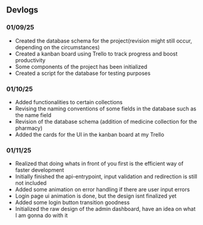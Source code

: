 <h2>Devlogs</h2>
<h3>01/09/25</h3>
<ul>
    <li>Created the database schema for the project(revision might still occur, depending on the circumstances)</li>
    <li>Created a kanban board using Trello to track progress and boost productivity</li>
    <li>Some components of the project has been initialized</li>
    <li>Created a script for the database for testing purposes</li>
</ul>
<h3>01/10/25</h3>
<ul>
    <li>Added functionalities to certain collections</li>
    <li>Revising the naming conventions of some fields in the database such as the name field</li>
    <li>Revision of the database schema (addition of medicine collection for the pharmacy)</li>
    <li>Added the cards for the UI in the kanban board at my Trello</li>
</ul>
<h3>01/11/25</h3>
<ul>
    <li>Realized that doing whats in front of you first is the efficient way of faster development</li>
    <li>Initially finished the api-entrypoint, input validation and redirection is still not included</li>
    <li>Added some animation on error handling if there are user input errors</li>
    <li>Login page ui animation is done, but the design isnt finalized yet</li>
    <li>Added some login button transition goodness</li>
    <li>Initialized the raw design of the admin dashboard, have an idea on what I am gonna do with it</li>
</ul>
